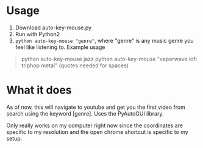 # Usage
1. Download auto-key-mouse.py
2. Run with Python2 
3. `python auto-key-mouse "genre"`, where "genre" is any music genre you feel like listening to.
Example usage
> python auto-key-mouse jazz
> python auto-key-mouse "vaporwave lofi triphop metal" (quotes needed for spaces)

# What it does
As of now, this will navigate to youtube and get you the first video from search using the keyword [genre]. Uses the PyAutoGUI library.

Only really works on my computer right now since the coordinates are specific to my resolution and the open chrome shortcut is specific to my setup.
